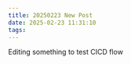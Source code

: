 ```yaml
---
title: 20250223 New Post
date: 2025-02-23 11:31:10
tags:
---
```


Editing something to test CICD flow